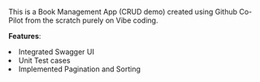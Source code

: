 This is a Book Management App (CRUD demo) created using Github Co-Pilot from the scratch purely on Vibe coding.

**Features**:

<li> Integrated Swagger UI
<li> Unit Test cases
<li> Implemented Pagination and Sorting
